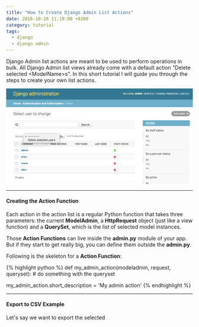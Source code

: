 ```yaml
---
title: "How to Create Django Admin List Actions"
date: 2016-10-28 11:19:00 +0300
category: tutorial
tags:
  - django
  - django admin
---
```


Django Admin list actions are meant to be used to perform operations in bulk. All Django Admin list views already come
with a default action "Delete selected &lt;ModelName&gt;s". In this short tutorial I will guide you through the steps
to create your own list actions.

![List Actions](/media/2016/10/list-actions.png)

***

#### Creating the Action Function

Each action in the action list is a regular Python function that takes three parameters: the current **ModelAdmin**,
a **HttpRequest** object (just like a view function) and a **QuerySet**, which is the list of selected model instances.

Those **Action Functions** can live inside the **admin.py** module of your app. But if they start to get really big,
you can define them outside the **admin.py**.

Following is the skeleton for a **Action Function**:

{% highlight python %}
def my_admin_action(modeladmin, request, queryset):
    # do something with the queryset

my_admin_action.short_description = 'My admin action'
{% endhighlight %}

***

#### Export to CSV Example

Let's say we want to export the selected